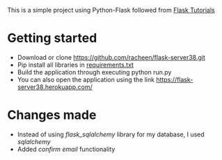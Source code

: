 This is a simple project using Python-Flask followed from [Flask Tutorials](https://www.youtube.com/playlist?list=PL-osiE80TeTs4UjLw5MM6OjgkjFeUxCYH)

# Getting started
  * Download or clone <https://github.com/racheen/flask-server38.git>
  * Pip install all libraries in [requirements.txt](https://github.com/racheen/flask-server/blob/master/requirements.txt)
  * Build the application through executing python run.py
  * You can also open the application using the link <https://flask-server38.herokuapp.com/>

# Changes made
  * Instead of using _flask_sqlalchemy_ library for my database, I used *_sqlalchemy_*
  * Added _confirm email_ functionality
